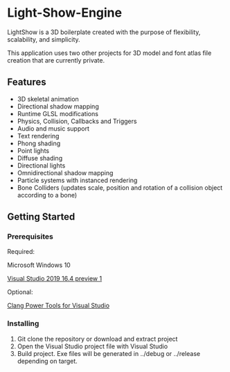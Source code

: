 # Light-Show-Engine
LightShow is a 3D boilerplate created with the purpose of flexibility, scalability, and simplicity.

This application uses two other projects for 3D model and font atlas file creation that are currently private.

## Features
* 3D skeletal animation
* Directional shadow mapping
* Runtime GLSL modifications
* Physics, Collision, Callbacks and Triggers
* Audio and music support
* Text rendering
* Phong shading
* Point lights
* Diffuse shading
* Directional lights
* Omnidirectional shadow mapping
* Particle systems with instanced rendering
* Bone Colliders (updates scale, position and rotation of a collision object according to a bone)

## Getting Started

### Prerequisites
Required:

Microsoft Windows 10

[Visual Studio 2019 16.4 preview 1](https://visualstudio.microsoft.com/vs/preview/)

Optional:

[Clang Power Tools for Visual Studio](https://www.clangpowertools.com/)

### Installing
1. Git clone the repository or download and extract project
2. Open the Visual Studio project file with Visual Studio
3. Build project. Exe files will be generated in ../debug or ../release depending on target.
